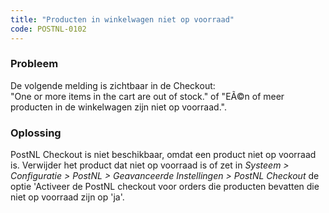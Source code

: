 ```yaml
---
title: "Producten in winkelwagen niet op voorraad"
code: POSTNL-0102
---
```

### Probleem

De volgende melding is zichtbaar in de Checkout:  
"One or more items in the cart are out of stock." of "EÃ©n of meer producten in de winkelwagen zijn niet op voorraad.".  

### Oplossing

PostNL Checkout is niet beschikbaar, omdat een product niet op voorraad is. Verwijder het product dat niet op voorraad is of zet in _Systeem > Configuratie > PostNL > Geavanceerde Instellingen > PostNL Checkout_ de optie 'Activeer de PostNL checkout voor orders die producten bevatten die niet op voorraad zijn op 'ja'.
